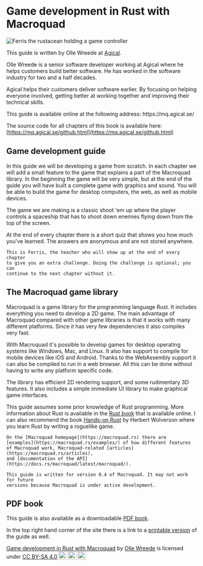 # Game development in Rust with Macroquad

![Ferris the rustacean holding a game controller](images/ferris-gamer.png#center)

This guide is written by Olle Wreede at [Agical](https://www.agical.se/).

Olle Wreede is a senior software developer working at Agical where he helps
customers build better software. He has worked in the software industry for
two and a half decades.

Agical helps their customers deliver software earlier. By focusing on helping
everyone involved, getting better at working together and improving their
technical skills.

<div class="onlyprint">
This guide is available online at the following address:  
https://mq.agical.se/
</div>

The source code for all chapters of this book is available here:  
[https://mq.agical.se/github.html](https://mq.agical.se/github.html)

<div class="page-break"></div>

## Game development guide

In this guide we will be developing a game from scratch. In each chapter we
will add a small feature to the game that explains a part of the Macroquad
library. In the beginning the game will be very simple, but at the end of the
guide you will have built a complete game with graphics and sound. You will be
able to build the game for desktop computers, the web, as well as mobile
devices.

The game we are making is a classic shoot 'em up where the player controls a
spaceship that has to shoot down enemies flying down from the top of the
screen.

<div class="noprint">
At the end of every chapter there is a short quiz that shows you how much
you've learned. The answers are anonymous and are not stored anywhere.
</div>

```admonish tip title="Challenge" class="challenge"
This is Ferris, the teacher who will show up at the end of every chapter
to give you an extra challenge. Doing the challenge is optional; you can
continue to the next chapter without it.
```

## The Macroquad game library

Macroquad is a game library for the programming language Rust. It includes
everything you need to develop a 2D game. The main advantage of Macroquad
compared with other game libraries is that it works with many different
platforms. Since it has very few dependencies it also compiles very fast.

With Macroquad it's possible to develop games for desktop operating systems
like Windows, Mac, and Linux. It also has support to compile for mobile
devices like iOS and Android. Thanks to the WebAssembly support it can also
be compiled to run in a web browser. All this can be done without having to
write any platform specific code.

The library has efficient 2D rendering support, and some rudimentary 3D
features. It also includes a simple immediate UI library to make graphical
game interfaces.

This guide assumes some prior knowledge of Rust programming. More information
about Rust is available in the [Rust book](https://doc.rust-lang.org/book/)
that is available online. I can also recommend the book
[Hands-on Rust](https://pragprog.com/titles/hwrust/hands-on-rust/) by
Herbert Wolverson where you learn Rust by writing a roguelike game.

```admonish info title="Find more info on the Macroquad homepage"
On the [Macroquad homepage](https://macroquad.rs) there are
[examples](https://macroquad.rs/examples/) of how different features
of Macroquad work, Macroquad-related [articles](https://macroquad.rs/articles),
and [documentation of the API](https://docs.rs/macroquad/latest/macroquad/).
```

```admonish note title="Macroquad version 0.4"
This guide is written for version 0.4 of Macroquad. It may not work for future
versions because Macroquad is under active development.
```

## PDF book

This guide is also available as a downloadable [PDF book](https://mq.agical.se/pdf/output.pdf).

<div class="noprint">
In the top right hand corner of the site there is a link to a
<a href="print.html">printable version</a> of the guide as well.
</div>

<p xmlns:cc="http://creativecommons.org/ns#" xmlns:dct="http://purl.org/dc/terms/"><a property="dct:title" rel="cc:attributionURL" href="https://mq.agical.se/">Game development in Rust with Macroquad</a> by <a rel="cc:attributionURL dct:creator" property="cc:attributionName" href="https://olle.wreede.se/">Olle Wreede</a> is licensed under <a href="https://creativecommons.org/licenses/by-sa/4.0/?ref=chooser-v1" target="_blank" rel="license noopener noreferrer" style="display:inline-block;">CC BY-SA 4.0<img style="height:22px!important;margin-left:3px;vertical-align:text-bottom;" src="https://mirrors.creativecommons.org/presskit/icons/cc.svg?ref=chooser-v1" alt=""><img style="height:22px!important;margin-left:3px;vertical-align:text-bottom;" src="https://mirrors.creativecommons.org/presskit/icons/by.svg?ref=chooser-v1" alt=""><img style="height:22px!important;margin-left:3px;vertical-align:text-bottom;" src="https://mirrors.creativecommons.org/presskit/icons/sa.svg?ref=chooser-v1" alt=""></a></p>

